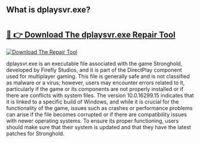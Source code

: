 ## What is dplaysvr.exe? 

# <h2><a href="https://exedetect.com/download.php?dplaysvr.exe">🔗 👉 Download The dplaysvr.exe Repair Tool</a></h2>

[![Download The Repair Tool](https://exedetect.com/download-button.jpg)](https://exedetect.com/download.php?dplaysvr.exe)

dplaysvr.exe is an executable file associated with the game Stronghold, developed by Firefly Studios, and it is part of the DirectPlay component used for multiplayer gaming. This file is generally safe and is not classified as malware or a virus; however, users may encounter errors related to it, particularly if the game or its components are not properly installed or if there are conflicts with system files. The version 10.0.16299.15 indicates that it is linked to a specific build of Windows, and while it is crucial for the functionality of the game, issues such as crashes or performance problems can arise if the file becomes corrupted or if there are compatibility issues with newer operating systems. To ensure its proper functioning, users should make sure that their system is updated and that they have the latest patches for Stronghold.